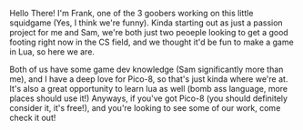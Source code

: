 Hello There! I'm Frank, one of the 3 goobers working on this little squidgame (Yes, I think we're funny). Kinda starting out as just a passion project for me 
and Sam, we're both just two peoeple looking to get a good footing right now in the CS field, and we thought it'd be fun to make a game in Lua, so here we are.

Both of us have some game dev knowledge (Sam significantly more than me), and I have a deep love for Pico-8, so that's just kinda where we're at. It's also a great opportunity
to learn lua as well (bomb ass language, more places should use it!) Anyways, if you've got Pico-8 (you should definitely consider it, it's free!), and you're looking to see some of 
our work, come check it out!
